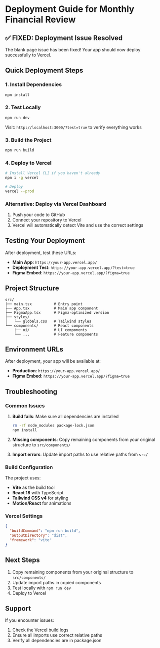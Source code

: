 # Deployment Guide for Monthly Financial Review

## ✅ FIXED: Deployment Issue Resolved

The blank page issue has been fixed! Your app should now deploy successfully to Vercel.

## Quick Deployment Steps

### 1. Install Dependencies
```bash
npm install
```

### 2. Test Locally
```bash
npm run dev
```
Visit: `http://localhost:3000/?test=true` to verify everything works

### 3. Build the Project
```bash
npm run build
```

### 4. Deploy to Vercel
```bash
# Install Vercel CLI if you haven't already
npm i -g vercel

# Deploy
vercel --prod
```

### Alternative: Deploy via Vercel Dashboard
1. Push your code to GitHub
2. Connect your repository to Vercel
3. Vercel will automatically detect Vite and use the correct settings

## Testing Your Deployment

After deployment, test these URLs:

- **Main App**: `https://your-app.vercel.app/`
- **Deployment Test**: `https://your-app.vercel.app/?test=true`
- **Figma Embed**: `https://your-app.vercel.app/?figma=true`

## Project Structure

```
src/
├── main.tsx          # Entry point
├── App.tsx           # Main app component
├── FigmaApp.tsx      # Figma-optimized version
├── styles/
│   └── globals.css   # Tailwind styles
└── components/       # React components
    ├── ui/           # UI components
    └── ...           # Feature components
```

## Environment URLs

After deployment, your app will be available at:
- **Production**: `https://your-app.vercel.app/`
- **Figma Embed**: `https://your-app.vercel.app/?figma=true`

## Troubleshooting

### Common Issues

1. **Build fails**: Make sure all dependencies are installed
   ```bash
   rm -rf node_modules package-lock.json
   npm install
   ```

2. **Missing components**: Copy remaining components from your original structure to `src/components/`

3. **Import errors**: Update import paths to use relative paths from `src/`

### Build Configuration

The project uses:
- **Vite** as the build tool
- **React 18** with TypeScript
- **Tailwind CSS v4** for styling
- **Motion/React** for animations

### Vercel Settings
```json
{
  "buildCommand": "npm run build",
  "outputDirectory": "dist",
  "framework": "vite"
}
```

## Next Steps

1. Copy remaining components from your original structure to `src/components/`
2. Update import paths in copied components
3. Test locally with `npm run dev`
4. Deploy to Vercel

## Support

If you encounter issues:
1. Check the Vercel build logs
2. Ensure all imports use correct relative paths
3. Verify all dependencies are in package.json